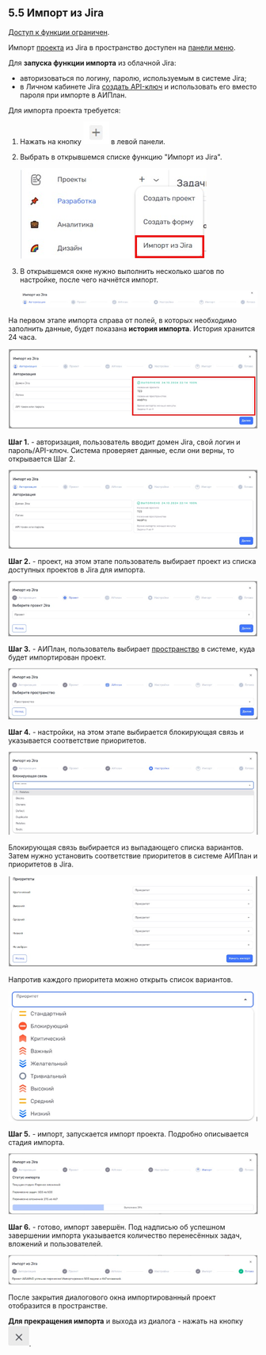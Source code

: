 ## 5.5 Импорт из Jira

[Доступ к функции ограничен](../../9_roles_&_access/9.2_access.md).  

Импорт [проекта](../5_project.md) из Jira в пространство доступен на [панели меню](../../3_menu/3_menu.md).

Для **запуска функции импорта** из облачной Jira: 

- авторизоваться по логину, паролю, используемым в системе Jira; 
- в Личном кабинете Jira [создать API-ключ](5.5.1_API_token.md) и использовать его вместо пароля при импорте в АИПлан.

Для импорта проекта требуется:

1. Нажать на кнопку ![создать_проект](/imgs/создать_проект.jpg) в левой панели.
2. Выбрать в открывшемся списке функцию "Импорт из Jira".

   ![5.5](/imgs/5.5.jpg)

3. В открывшемся окне нужно выполнить несколько шагов по настройке, после чего начнётся импорт. 

   ![импорт](/imgs/импорт.jpg)

На первом этапе импорта справа от полей, в которых необходимо заполнить данные, будет показана **история импорта**. История хранится 24 часа. 

![5.5-0](/imgs/5.5-0.jpg)

**Шаг 1.** - авторизация, пользователь вводит домен Jira, свой логин и пароль/API-ключ. Система проверяет данные, если они верны, то открывается Шаг 2.

![5.5-1](/imgs/5.5-1.jpg)

**Шаг 2.** - проект, на этом этапе пользователь выбирает проект из списка доступных проектов в Jira для импорта.

![5.5-2](/imgs/5.5-2.jpg)

**Шаг 3.** - АИПлан, пользователь выбирает [пространство](../../4_workspace/4_workspace.md) в системе, куда будет импортирован проект.

![5.5-3](/imgs/5.5-3.jpg)

**Шаг 4.** - настройки, на этом этапе выбирается блокирующая связь и указывается соответствие приоритетов.

![5.5.1-4](/imgs/5.5.1-4.jpg)

Блокирующая связь выбирается из выпадающего списка вариантов.
Затем нужно установить соответствие приоритетов в системе АИПлан и приоритетов в Jira.

![5.5.2-4](/imgs/5.5.2-4.jpg)

Напротив каждого приоритета можно открыть список вариантов.

![5.5.3-4](/imgs/5.5.3-4.jpg)

**Шаг 5.** - импорт, запускается импорт проекта. Подробно описывается стадия импорта.

![5.5-5](/imgs/5.5-5.jpg)

**Шаг 6.** - готово, импорт завершён. Под надписью об успешном завершении импорта указывается количество перенесённых задач, вложений и пользователей. 

![5.5-6](/imgs/5.5-6.jpg)
   
После закрытия диалогового окна импортированный проект отобразится в пространстве. 

**Для прекращения импорта** и выхода из диалога - нажать на кнопку ![крестик](/imgs/крестик.jpg).
